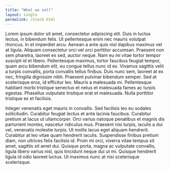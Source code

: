 ```yaml
---
title: "What we sell"
layout: single
permalink: /stock.html
---
```


Lorem ipsum dolor sit amet, consectetur adipiscing elit. Duis in luctus lectus, in bibendum felis. Ut pellentesque enim nec mauris volutpat rhoncus. In et imperdiet arcu. Aenean a ante quis nisl dapibus maximus vel at ligula. Aliquam consectetur orci vel orci porttitor accumsan. Praesent non sem pharetra, laoreet ex sed, auctor neque. Nam eu mi vitae tortor tempor suscipit id et libero. Pellentesque maximus, tortor faucibus feugiat tempor, quam arcu bibendum elit, eu congue tellus nunc id ex. Vivamus sagittis velit a turpis convallis, porta convallis tellus finibus. Duis nunc sem, laoreet at ex nec, fringilla dignissim nibh. Praesent pulvinar bibendum semper. Sed at scelerisque eros, id efficitur leo. Mauris a malesuada mi. Pellentesque habitant morbi tristique senectus et netus et malesuada fames ac turpis egestas. Phasellus vulputate tristique erat et malesuada. Nulla porttitor tristique ex et facilisis.

Integer venenatis eget mauris in convallis. Sed facilisis leo eu sodales sollicitudin. Curabitur feugiat lectus et ante lacinia faucibus. Curabitur pretium at lacus ut ullamcorper. Orci varius natoque penatibus et magnis dis parturient montes, nascetur ridiculus mus. Praesent nisi turpis, iaculis a dui vel, venenatis molestie turpis. Ut mollis lacus eget aliquam hendrerit. Curabitur at leo vitae quam hendrerit iaculis. Suspendisse finibus pretium diam, non ultrices felis facilisis id. Proin mi orci, viverra vitae tempus sit amet, sagittis sit amet dui. Quisque porta, magna ac vulputate convallis, ligula libero varius nisl, quis tincidunt neque dui ut mi. Quisque hendrerit ligula id odio laoreet luctus. Ut maximus nunc at nisi scelerisque scelerisque.